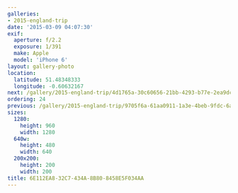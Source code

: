 ```yaml
---
galleries:
- 2015-england-trip
date: '2015-03-09 04:07:30'
exif:
  aperture: f/2.2
  exposure: 1/391
  make: Apple
  model: 'iPhone 6'
layout: gallery-photo
location:
  latitude: 51.48348333
  longitude: -0.60632167
next: /gallery/2015-england-trip/4d1765a-30c60656-21bb-4293-b77e-2ea9dcf2281e
ordering: 24
previous: /gallery/2015-england-trip/9705f6a-61aa0911-1a3e-4beb-9fdc-6a280ad49ced
sizes:
  1280:
    height: 960
    width: 1280
  640w:
    height: 480
    width: 640
  200x200:
    height: 200
    width: 200
title: 6E112EA8-32C7-434A-8B80-8458E5F034AA
---
```

